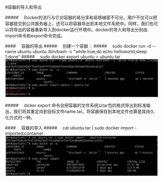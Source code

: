 #容器的导入和导出

#####&emsp; Docker的流行与它对容器的易分享和易移植密不可分。用户不仅可以把容器提交到公共服务器上，还可以将容器导出到本地文件系统中。同样，我们也可以将导出的容器重新导入到docker运行环境中。docker的导入和导出分别由import命令和export命令完成。

####&emsp; 容器的导出 
#####&emsp; 创建一个容器：
#####&emsp; sudo docker run -d --name ubuntu ubuntu /bin/bash -c "while true;do echo helloworld;sleep 1;done"
#####&emsp; sudo docker export ubuntu > ubuntu.tar 
![](/assets/21.png)

#####&emsp; dicker export 命令会把容器的文件系统以tar包的格式导出到标准输出，我们将其重定向到目标文件name.tar。将容器保存到本地文件也算是其持久化方式的一种。

####&emsp; 容器的导入
#####&emsp; cat ubuntu.tar | sudo docker import - imported:container
![](/assets/22.png)





